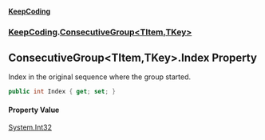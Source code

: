 #### [KeepCoding](index.md 'index')
### [KeepCoding](KeepCoding.md 'KeepCoding').[ConsecutiveGroup&lt;TItem,TKey&gt;](ConsecutiveGroup_TItem_TKey_.md 'KeepCoding.ConsecutiveGroup&lt;TItem,TKey&gt;')
## ConsecutiveGroup&lt;TItem,TKey&gt;.Index Property
Index in the original sequence where the group started.
```csharp
public int Index { get; set; }
```
#### Property Value
[System.Int32](https://docs.microsoft.com/en-us/dotnet/api/System.Int32 'System.Int32')
